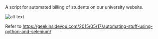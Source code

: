 A script for automated billing of students on our university website.

![alt text](https://cloud.githubusercontent.com/assets/7795956/12217396/dd3852f2-b724-11e5-8d7b-a2ecafebc27b.gif "Image")


Refer to https://geekinsideyou.com/2015/05/17/automating-stuff-using-python-and-selenium/
